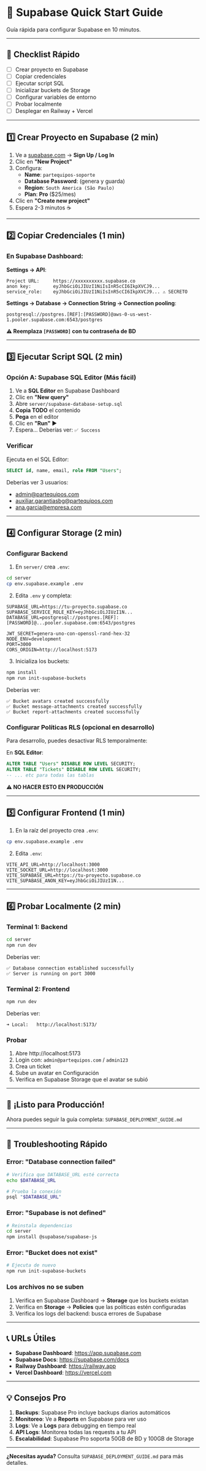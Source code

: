 # 🚀 Supabase Quick Start Guide

Guía rápida para configurar Supabase en 10 minutos.

---

## 📝 Checklist Rápido

- [ ] Crear proyecto en Supabase
- [ ] Copiar credenciales
- [ ] Ejecutar script SQL
- [ ] Inicializar buckets de Storage
- [ ] Configurar variables de entorno
- [ ] Probar localmente
- [ ] Desplegar en Railway + Vercel

---

## 1️⃣ Crear Proyecto en Supabase (2 min)

1. Ve a [supabase.com](https://supabase.com) → **Sign Up / Log In**
2. Clic en **"New Project"**
3. Configura:
   - **Name**: `partequipos-soporte`
   - **Database Password**: (genera y guarda)
   - **Region**: `South America (São Paulo)`
   - **Plan**: **Pro** ($25/mes)
4. Clic en **"Create new project"**
5. Espera 2-3 minutos ☕

---

## 2️⃣ Copiar Credenciales (1 min)

### En Supabase Dashboard:

**Settings → API**:
```
Project URL:     https://xxxxxxxxxx.supabase.co
anon key:        eyJhbGciOiJIUzI1NiIsInR5cCI6IkpXVCJ9...
service_role:    eyJhbGciOiJIUzI1NiIsInR5cCI6IkpXVCJ9... ⚠️ SECRETO
```

**Settings → Database → Connection String → Connection pooling**:
```
postgresql://postgres.[REF]:[PASSWORD]@aws-0-us-west-1.pooler.supabase.com:6543/postgres
```

**⚠️ Reemplaza `[PASSWORD]` con tu contraseña de BD**

---

## 3️⃣ Ejecutar Script SQL (2 min)

### Opción A: Supabase SQL Editor (Más fácil)

1. Ve a **SQL Editor** en Supabase Dashboard
2. Clic en **"New query"**
3. Abre `server/supabase-database-setup.sql`
4. **Copia TODO** el contenido
5. **Pega** en el editor
6. Clic en **"Run"** ▶️
7. Espera... Deberías ver: `✅ Success`

### Verificar

Ejecuta en el SQL Editor:
```sql
SELECT id, name, email, role FROM "Users";
```

Deberías ver 3 usuarios:
- admin@partequipos.com
- auxiliar.garantiasbg@partequipos.com
- ana.garcia@empresa.com

---

## 4️⃣ Configurar Storage (2 min)

### Configurar Backend

1. En `server/` crea `.env`:

```bash
cd server
cp env.supabase.example .env
```

2. Edita `.env` y completa:

```env
SUPABASE_URL=https://tu-proyecto.supabase.co
SUPABASE_SERVICE_ROLE_KEY=eyJhbGciOiJIUzI1N...
DATABASE_URL=postgresql://postgres.[REF]:[PASSWORD]@...pooler.supabase.com:6543/postgres

JWT_SECRET=genera-uno-con-openssl-rand-hex-32
NODE_ENV=development
PORT=3000
CORS_ORIGIN=http://localhost:5173
```

3. Inicializa los buckets:

```bash
npm install
npm run init-supabase-buckets
```

Deberías ver:
```
✅ Bucket avatars created successfully
✅ Bucket message-attachments created successfully
✅ Bucket report-attachments created successfully
```

### Configurar Políticas RLS (opcional en desarrollo)

Para desarrollo, puedes desactivar RLS temporalmente:

En **SQL Editor**:
```sql
ALTER TABLE "Users" DISABLE ROW LEVEL SECURITY;
ALTER TABLE "Tickets" DISABLE ROW LEVEL SECURITY;
-- ... etc para todas las tablas
```

**⚠️ NO HACER ESTO EN PRODUCCIÓN**

---

## 5️⃣ Configurar Frontend (1 min)

1. En la raíz del proyecto crea `.env`:

```bash
cp env.supabase.example .env
```

2. Edita `.env`:

```env
VITE_API_URL=http://localhost:3000
VITE_SOCKET_URL=http://localhost:3000
VITE_SUPABASE_URL=https://tu-proyecto.supabase.co
VITE_SUPABASE_ANON_KEY=eyJhbGciOiJIUzI1N...
```

---

## 6️⃣ Probar Localmente (2 min)

### Terminal 1: Backend
```bash
cd server
npm run dev
```

Deberías ver:
```
✅ Database connection established successfully
✅ Server is running on port 3000
```

### Terminal 2: Frontend
```bash
npm run dev
```

Deberías ver:
```
➜ Local:   http://localhost:5173/
```

### Probar

1. Abre http://localhost:5173
2. Login con: `admin@partequipos.com` / `admin123`
3. Crea un ticket
4. Sube un avatar en Configuración
5. Verifica en Supabase Storage que el avatar se subió

---

## 🎉 ¡Listo para Producción!

Ahora puedes seguir la guía completa: `SUPABASE_DEPLOYMENT_GUIDE.md`

---

## 🔧 Troubleshooting Rápido

### Error: "Database connection failed"

```bash
# Verifica que DATABASE_URL esté correcta
echo $DATABASE_URL

# Prueba la conexión
psql "$DATABASE_URL"
```

### Error: "Supabase is not defined"

```bash
# Reinstala dependencias
cd server
npm install @supabase/supabase-js
```

### Error: "Bucket does not exist"

```bash
# Ejecuta de nuevo
npm run init-supabase-buckets
```

### Los archivos no se suben

1. Verifica en Supabase Dashboard → **Storage** que los buckets existan
2. Verifica en **Storage** → **Policies** que las políticas estén configuradas
3. Verifica los logs del backend: busca errores de Supabase

---

## 📞 URLs Útiles

- **Supabase Dashboard**: https://app.supabase.com
- **Supabase Docs**: https://supabase.com/docs
- **Railway Dashboard**: https://railway.app
- **Vercel Dashboard**: https://vercel.com

---

## 💡 Consejos Pro

1. **Backups**: Supabase Pro incluye backups diarios automáticos
2. **Monitoreo**: Ve a **Reports** en Supabase para ver uso
3. **Logs**: Ve a **Logs** para debugging en tiempo real
4. **API Logs**: Monitorea todas las requests a tu API
5. **Escalabilidad**: Supabase Pro soporta 50GB de BD y 100GB de Storage

---

**¿Necesitas ayuda?** Consulta `SUPABASE_DEPLOYMENT_GUIDE.md` para más detalles.

